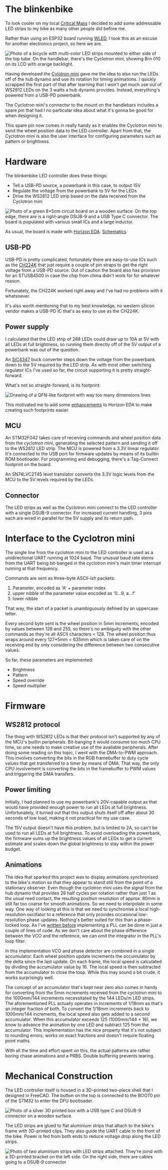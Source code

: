 The blinkenbike
===============

To look cooler on my local [Critical Mass](https://en.wikipedia.org/wiki/Critical_Mass_(cycling)) 
I decided to add some addressable LED strips to my bike as many other people did before me.

Rather than using an ESP32 board running [WLED](https://kno.wled.ge/), 
I took this as an excuse for another electronics project, so here we 
are.

![Photo of a bicycle with multi-color LED strips mounted to either side 
of the top tube. On the handlebar, there's the Cyclotron mini, showing 
Brn 010 on its LCD with orange backlight.](media/blinkenbike.jpg)



Having developed the [Cylotron 
mini](https://github.com/carrotIndustries/cyclotron-mini/) gave me the 
idea to also run the LEDs off of the hub dynamo and use its rotation 
for timing animations. I quickly scrapped the first part of that after 
learning that I won't get much use out of WS2812 LEDs on the 3 watts a hub dynamo provides.
Instead, everything's powered from a USB-PD powerbank.

The Cyclotron mini's connector to the mount on the handlebars includes 
a spare pin that had I no particular idea about what it's gonna be good 
for when designing it.

This spare pin now comes in really handy as it enables the Cyclotron 
mini to send the wheel position data to the LED controller. Apart from 
that, the Cyclotron mini is also the user interface for configuring 
parameters such as pattern or brightness.

# Hardware

The blinkenbike LED controller does these things:

 - Tell a USB-PD source, a powerbank in this case, to output 15V
 - Regulate the voltage from the powerbank to 5V for the LEDs
 - Drive the WS2812 LED strip based on the data received from the Cyclotron mini

![Photo of a green 8×5cm circuit board on a wooden surface. On the top 
edge, there are is a right-angle DSUB-9 and a USB Type C connector. 
The board is populated with various small ICs and a large inductor.](media/led-controller.jpg)

As usual, the board is made with [Horizon 
EDA](https://horizon-eda.org/). [Schematics](hw/output/schematic.pdf)

## USB-PD

USB-PD is pretty complicated, fortunately there are easy-to-use ICs 
such as the [CH224K](https://www.wch.cn/products/CH224.html) that just 
require a couple of pin straps to get the right voltage from a USB-PD 
source. Out of caution the board also has provision for an STUSB4500 in 
case the chip from china didn't work for for whatever reason. 

Fortunately, the CH224K worked right away and I've had no problems with 
it whatsoever.

It's also worth mentioning that to my best knowledge, no western 
silicon vendor makes a USB-PD IC that's as easy to use as the CH224K.

## Power supply

I calculated that the LED strip of 288 LEDs could draw up to 10A at 5V with 
all LEDs at full brightness, so running them directly off of the 5V 
output of a powerbank was out of the question.

An [SiC4347](https://www.vishay.com/docs/75921/sic437.pdf) buck 
converter steps down the voltage from the powerbank down to 
the 5V required by the LED strip. As with most other switching 
regulator ICs I've used so far, the circuit supporting it is pretty 
straight-forward.

What's not so straight-forward, is its footprint:

![Drawing of a QFN-like footprint with way too many dimensions lines](media/sic437.svg)

This motivated me to add some [enhancements](https://blog.horizon-eda.org/progress/2022/10/15/progress-2022-05-10.html#cursed-footprints)
to Horizon EDA to make creating such footprints easier.

## MCU

An STM32F042 takes care of receiving commands and wheel position data 
from the cyclotron mini, generating the selected pattern and sending it 
off to the WS2812 LED strip. The MCU is powered from a 3.3V linear 
regulator. It's connected to the USB port for firmware updates by means 
of its builtin ROM bootloader. For programming and debugging, there's a 
Tag-Connect footprint on the board.

An SN74LVC2T45 level translator converts the 3.3V logic levels from the 
MCU to the 5V levels required by the LEDs.

## Connector

The LED strips as well as the Cyclotron mini connect to the LED 
controller with a single DSUB-9 connector. For increased current 
handling, 3 pins each are wired in parallel for the 5V supply and its 
return path.

# Interface to the Cyclotron mini

The single line from the cyclotron mini to the LED controller is used 
as a unidirectional UART running at 1024 baud. The unusual baud rate 
stems from the UART being bit-banged in the cyclotron mini's main timer 
interrupt running at that frequency.

Commands are sent as three-byte ASCII-ish packets:

 1. Parameter, encoded as 'A' + parameter index
 2. upper nibble of the parameter value encoded as '0...9, a...f'
 3. lower nibble

That way, the start of a packet is unambiguously defined by an 
uppercase letter.

Every second byte sent is the wheel position in 5mm increments, encoded 
by values between 128 and 255, so there's no ambiguity with the other 
commands as they're all ASCII characters < 128. The wheel 
position thus wraps around every 127*5mm = 635mm which is taken care of 
on the receiving end by only considering the difference between two 
consecutive values.

So far, these parameters are implemented:

 - Brightness
 - Pattern
 - Speed override
 - Speed multiplier

# Firmware

## WS2812 protocol

The thing with WS2812 LEDs is that their protocol isn't supported 
by any of the MCU's builtin peripherals. Bit-banging it would consume 
too much CPU time, so one needs to make creative use of the available 
peripherals. After doing some reading on this topic, I went with the 
DMA-to-PWM approach. This involves converting the bits in the RGB 
framebuffer to duty cycle values that 
get transferred to a timer by means of DMA. That way, the only CPU 
involvement is converting the bits in the framebuffer to PWM values and 
triggering the DMA transfers.

## Power limiting

Initially, I had planned to use my powerbank's 20V-capable output as that would 
have provided enough power to run all LEDs at full brightness. 
Unfortunately, it turned out that this output shuts itself off after 
about 30 seconds of low load, making it not practical for my use case.

The 15V output doesn't have this problem, but is limited to 2A, so 
can't be used to run all LEDs at full brightness. To avoid overloading 
the powerbank, the firmware sums up the brightness values of all LEDs 
to get a current estimate and scales down the global brightness to stay 
within the power budget.

## Animations

The idea that sparked this project was to display animations 
synchronised to the bike's motion so that they appear to stand still 
from the point of a stationary observer. Even though the cyclotron mini 
uses the signal from the hub dynamo that provides 28 half cycles per 
rotation rather than just 1 as the usual reed contact, the resulting 
position resolution of approx. 80mm is still far too coarse for smooth 
animations. So we need to interpolate in some way. One way of looking 
at this is that we need to synchronise a local high-resolution 
oscillator to a reference that only provides occasional low-resolution 
phase updates. Nothing's better suited for this than a phase-locked 
loop. As I've [written before](https://github.com/carrotIndustries/redbook/blob/master/README.md#clock-recovery)
implementing a PLL can be done in just a couple of lines of code. As we 
don't care about the phase difference between the VCO and the 
reference, we can omit the integrator in the PLL's loop filter.

In this implementation VCO and phase detector are combined in a single 
accumulator: Each wheel position update increments the accumulator by 
the delta since the last update. On each frame, the local speed is 
calculated by dividing the accumulator value by 16. The local speed is 
then subtracted from the accumulator to close the loop. While this may 
sound a bit crude, it works surprisingly well.

The concept of an accumulator that's kept near zero also comes in handy 
for converting from the 5mm increments received from the cyclotron mini 
to the 1000mm/144 increments necessitated by the 144 LEDs/m LED strips. 
The aforementioned PLL actually operates in increments of 1/18mm as 
that's an integer fraction of both. To convert the 1/18mm increments 
back to 1000mm/144 increments, the local speed also gets added to a 
second accumulator. When this accumulator exceeds 125 (1000mm/144 * 
18), we know to advance the animation by one LED and subtract 125 from 
the accumulator. This implementation has the nice property that it's 
not subject to rounding errors, works on exact fractions and doesn't 
require floating point maths.

With all the time and effort spent on this, the actual patterns are 
rather boring chase animations and a PRBS. Double buffering prevents 
tearing.

# Mechanical Construction

The LED controller itself is housed in a 3D-printed two-piece shell 
that I designed in FreeCAD. The button on the top is connected to the 
BOOT0 pin of the STM32 to enter the DFU bootloader.

![Photo of a silver 3D printed box with a USB type C and DSUB-9 
connector on a wooden surface.](media/led-controller-case.jpg)

The LED strips are glued to flat aluminium strips that attach to the 
bike's frame with 3D-printed clips. They also guide the UART cable to 
the front of the bike. Power is fed from both ends to reduce voltage 
drop along the LED strips.

![Photo of two aluminium strips with LED strips attached. They're joind 
with a 3D-printed bracket on the left side. On the right side, there 
are cables going to a DSUB-9 connector](media/led-strip.jpg)

